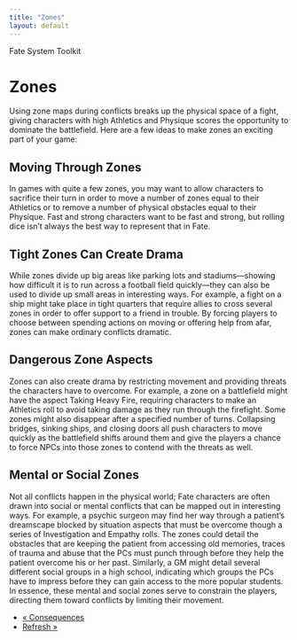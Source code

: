 ```yaml
---
title: "Zones"
layout: default
---
```

    
Fate System Toolkit

#  Zones

Using zone maps during conflicts breaks up the physical space of a fight,
giving characters with high Athletics and Physique scores the opportunity to
dominate the battlefield. Here are a few ideas to make zones an exciting part
of your game:

## Moving Through Zones

In games with quite a few zones, you may want to allow characters to sacrifice
their turn in order to move a number of zones equal to their Athletics or to
remove a number of physical obstacles equal to their Physique. Fast and strong
characters want to be fast and strong, but rolling dice isn’t always the best
way to represent that in Fate.

## Tight Zones Can Create Drama

While zones divide up big areas like parking lots and stadiums—showing how
difficult it is to run across a football field quickly—they can also be used
to divide up small areas in interesting ways. For example, a fight on a ship
might take place in tight quarters that require allies to cross several zones
in order to offer support to a friend in trouble. By forcing players to choose
between spending actions on moving or offering help from afar, zones can make
ordinary conflicts dramatic.

## Dangerous Zone Aspects

Zones can also create drama by restricting movement and providing threats the
characters have to overcome. For example, a zone on a battlefield might have
the aspect <span class="aspect">Taking Heavy Fire</span>, requiring characters to make
an Athletics roll to avoid taking damage as they run through the firefight.
Some zones might also disappear after a specified number of turns. Collapsing
bridges, sinking ships, and closing doors all push characters to move quickly
as the battlefield shifts around them and give the players a chance to force
NPCs into those zones to contend with the threats as well.

## Mental or Social Zones

Not all conflicts happen in the physical world; Fate characters are often
drawn into social or mental conflicts that can be mapped out in interesting
ways. For example, a psychic surgeon may find her way through a patient’s
dreamscape blocked by situation aspects that must be overcome though a series
of Investigation and Empathy rolls. The zones could detail the obstacles that
are keeping the patient from accessing old memories, traces of trauma and
abuse that the PCs must punch through before they help the patient overcome
his or her past. Similarly, a GM might detail several different social groups
in a high school, indicating which groups the PCs have to impress before they
can gain access to the more popular students. In essence, these mental and
social zones serve to constrain the players, directing them toward conflicts
by limiting their movement.

  * [« Consequences](/fate-system-toolkit/consequences)
  * [Refresh »](/fate-system-toolkit/refresh)

